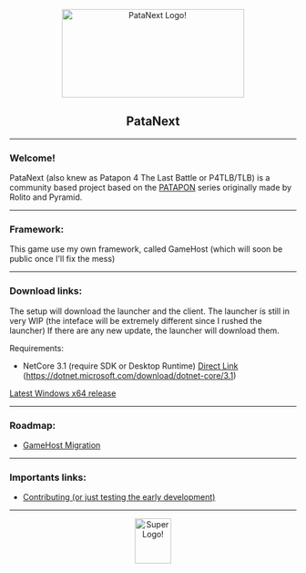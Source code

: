 
<html>
    <p align="center">
    <img src="wiki_resources/patanext_logo_banner.png" alt="PataNext Logo!" width="320" height="155" />
    </p>
    <h2 align="center">
    PataNext
    </h2>
</html>

___
### Welcome!
PataNext (also knew as Patapon 4 The Last Battle or P4TLB/TLB) is a community based project based on the [PATAPON](https://en.wikipedia.org/wiki/Patapon) series originally made by Rolito and Pyramid.

___
### Framework:
This game use my own framework, called GameHost (which will soon be public once I'll fix the mess)

___
### Download links:
The setup will download the launcher and the client. The launcher is still in very WIP (the inteface will be extremely different since I rushed the launcher)
If there are any new update, the launcher will download them.

Requirements:
* NetCore 3.1 (require SDK or Desktop Runtime) [Direct Link](https://dotnet.microsoft.com/download/dotnet-core/thank-you/sdk-3.1.302-windows-x64-installer) (https://dotnet.microsoft.com/download/dotnet-core/3.1)

[Latest Windows x64 release](https://github.com/guerro323/patanext/releases/latest/download/Setup.exe)

___
### Roadmap:
-   [GameHost Migration](https://github.com/guerro323/patanext/projects/4)

___
### Importants links:

-   [Contributing (or just testing the early development)](CONTRIBUTING.md)

___

<html>
    <p align="center">
    <img src="wiki_resources/logo.png" alt="Super Logo!" width="64" height="79" />
    </p>
</html>
